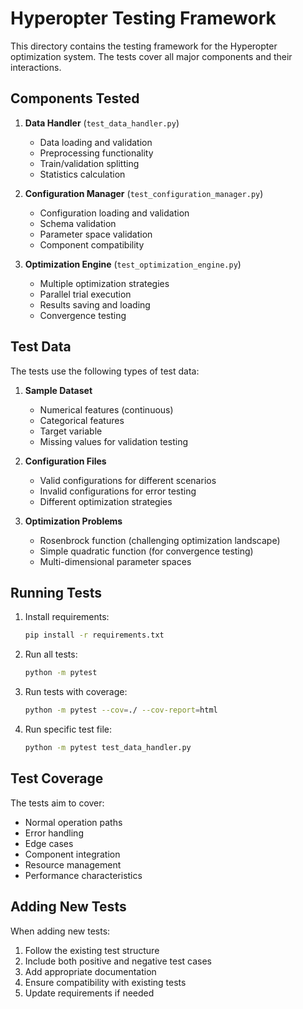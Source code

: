 # Hyperopter Testing Framework

This directory contains the testing framework for the Hyperopter optimization system. The tests cover all major components and their interactions.

## Components Tested

1. **Data Handler** (`test_data_handler.py`)
   - Data loading and validation
   - Preprocessing functionality
   - Train/validation splitting
   - Statistics calculation

2. **Configuration Manager** (`test_configuration_manager.py`)
   - Configuration loading and validation
   - Schema validation
   - Parameter space validation
   - Component compatibility

3. **Optimization Engine** (`test_optimization_engine.py`)
   - Multiple optimization strategies
   - Parallel trial execution
   - Results saving and loading
   - Convergence testing

## Test Data

The tests use the following types of test data:

1. **Sample Dataset**
   - Numerical features (continuous)
   - Categorical features
   - Target variable
   - Missing values for validation testing

2. **Configuration Files**
   - Valid configurations for different scenarios
   - Invalid configurations for error testing
   - Different optimization strategies

3. **Optimization Problems**
   - Rosenbrock function (challenging optimization landscape)
   - Simple quadratic function (for convergence testing)
   - Multi-dimensional parameter spaces

## Running Tests

1. Install requirements:
   ```bash
   pip install -r requirements.txt
   ```

2. Run all tests:
   ```bash
   python -m pytest
   ```

3. Run tests with coverage:
   ```bash
   python -m pytest --cov=./ --cov-report=html
   ```

4. Run specific test file:
   ```bash
   python -m pytest test_data_handler.py
   ```

## Test Coverage

The tests aim to cover:
- Normal operation paths
- Error handling
- Edge cases
- Component integration
- Resource management
- Performance characteristics

## Adding New Tests

When adding new tests:
1. Follow the existing test structure
2. Include both positive and negative test cases
3. Add appropriate documentation
4. Ensure compatibility with existing tests
5. Update requirements if needed
